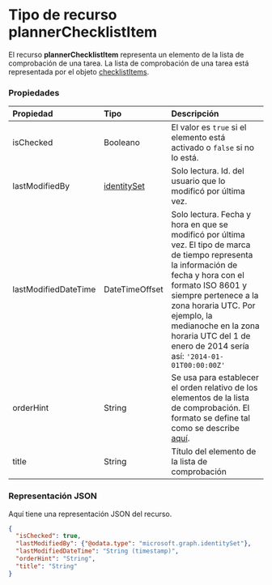 # <a name="plannerchecklistitem-resource-type"></a>Tipo de recurso plannerChecklistItem


El recurso **plannerChecklistItem** representa un elemento de la lista de comprobación de una tarea. La lista de comprobación de una tarea está representada por el objeto [checklistItems](plannerchecklistitems.md).


### <a name="properties"></a>Propiedades
| Propiedad       | Tipo    |Descripción|
|:---------------|:--------|:----------|
|isChecked|Booleano|El valor es `true` si el elemento está activado o `false` si no lo está.|
|lastModifiedBy|[identitySet](identityset.md)| Solo lectura. Id. del usuario que lo modificó por última vez.|
|lastModifiedDateTime|DateTimeOffset|Solo lectura. Fecha y hora en que se modificó por última vez. El tipo de marca de tiempo representa la información de fecha y hora con el formato ISO 8601 y siempre pertenece a la zona horaria UTC. Por ejemplo, la medianoche en la zona horaria UTC del 1 de enero de 2014 sería así: `'2014-01-01T00:00:00Z'`|
|orderHint|String|Se usa para establecer el orden relativo de los elementos de la lista de comprobación. El formato se define tal como se describe [aquí](planner_order_hint_format.md).|
|title|String|Título del elemento de la lista de comprobación|

### <a name="json-representation"></a>Representación JSON

Aquí tiene una representación JSON del recurso.

<!-- {
  "blockType": "resource",
  "optionalProperties": [

  ],
  "@odata.type": "microsoft.graph.plannerChecklistItem"
}-->

```json
{
  "isChecked": true,
  "lastModifiedBy": {"@odata.type": "microsoft.graph.identitySet"},
  "lastModifiedDateTime": "String (timestamp)",
  "orderHint": "String",
  "title": "String"
}

```

<!-- uuid: 8fcb5dbc-d5aa-4681-8e31-b001d5168d79
2015-10-25 14:57:30 UTC -->
<!-- {
  "type": "#page.annotation",
  "description": "plannerChecklistItem resource",
  "keywords": "",
  "section": "documentation",
  "tocPath": ""
}-->